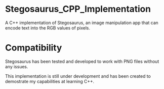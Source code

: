 # Stegosaurus_CPP_Implementation
A C++ implementation of Stegosaurus, an image manipulation app that can encode text into the RGB values of pixels.

# Compatibility
Stegosaurus has been tested and developed to work with PNG files without any issues.

This implementation is still under development and has been created to demostrate my capabilities at learning C++.
